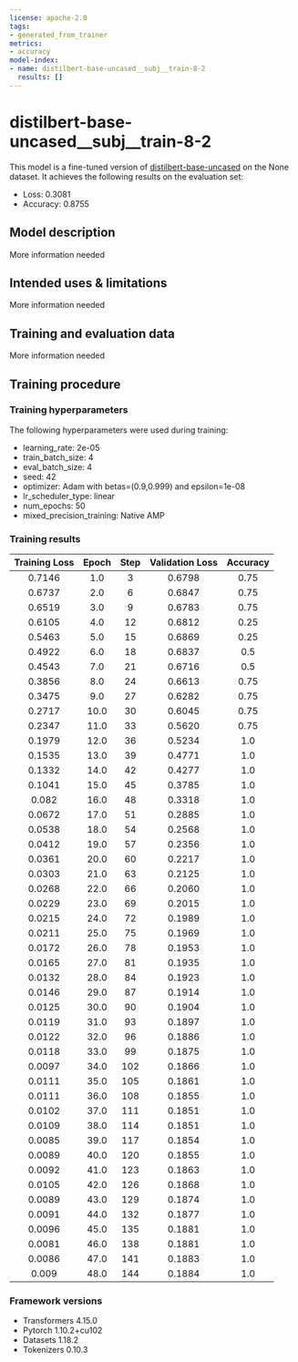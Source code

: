 ```yaml
---
license: apache-2.0
tags:
- generated_from_trainer
metrics:
- accuracy
model-index:
- name: distilbert-base-uncased__subj__train-8-2
  results: []
---
```


<!-- This model card has been generated automatically according to the information the Trainer had access to. You
should probably proofread and complete it, then remove this comment. -->

# distilbert-base-uncased__subj__train-8-2

This model is a fine-tuned version of [distilbert-base-uncased](https://huggingface.co/distilbert-base-uncased) on the None dataset.
It achieves the following results on the evaluation set:
- Loss: 0.3081
- Accuracy: 0.8755

## Model description

More information needed

## Intended uses & limitations

More information needed

## Training and evaluation data

More information needed

## Training procedure

### Training hyperparameters

The following hyperparameters were used during training:
- learning_rate: 2e-05
- train_batch_size: 4
- eval_batch_size: 4
- seed: 42
- optimizer: Adam with betas=(0.9,0.999) and epsilon=1e-08
- lr_scheduler_type: linear
- num_epochs: 50
- mixed_precision_training: Native AMP

### Training results

| Training Loss | Epoch | Step | Validation Loss | Accuracy |
|:-------------:|:-----:|:----:|:---------------:|:--------:|
| 0.7146        | 1.0   | 3    | 0.6798          | 0.75     |
| 0.6737        | 2.0   | 6    | 0.6847          | 0.75     |
| 0.6519        | 3.0   | 9    | 0.6783          | 0.75     |
| 0.6105        | 4.0   | 12   | 0.6812          | 0.25     |
| 0.5463        | 5.0   | 15   | 0.6869          | 0.25     |
| 0.4922        | 6.0   | 18   | 0.6837          | 0.5      |
| 0.4543        | 7.0   | 21   | 0.6716          | 0.5      |
| 0.3856        | 8.0   | 24   | 0.6613          | 0.75     |
| 0.3475        | 9.0   | 27   | 0.6282          | 0.75     |
| 0.2717        | 10.0  | 30   | 0.6045          | 0.75     |
| 0.2347        | 11.0  | 33   | 0.5620          | 0.75     |
| 0.1979        | 12.0  | 36   | 0.5234          | 1.0      |
| 0.1535        | 13.0  | 39   | 0.4771          | 1.0      |
| 0.1332        | 14.0  | 42   | 0.4277          | 1.0      |
| 0.1041        | 15.0  | 45   | 0.3785          | 1.0      |
| 0.082         | 16.0  | 48   | 0.3318          | 1.0      |
| 0.0672        | 17.0  | 51   | 0.2885          | 1.0      |
| 0.0538        | 18.0  | 54   | 0.2568          | 1.0      |
| 0.0412        | 19.0  | 57   | 0.2356          | 1.0      |
| 0.0361        | 20.0  | 60   | 0.2217          | 1.0      |
| 0.0303        | 21.0  | 63   | 0.2125          | 1.0      |
| 0.0268        | 22.0  | 66   | 0.2060          | 1.0      |
| 0.0229        | 23.0  | 69   | 0.2015          | 1.0      |
| 0.0215        | 24.0  | 72   | 0.1989          | 1.0      |
| 0.0211        | 25.0  | 75   | 0.1969          | 1.0      |
| 0.0172        | 26.0  | 78   | 0.1953          | 1.0      |
| 0.0165        | 27.0  | 81   | 0.1935          | 1.0      |
| 0.0132        | 28.0  | 84   | 0.1923          | 1.0      |
| 0.0146        | 29.0  | 87   | 0.1914          | 1.0      |
| 0.0125        | 30.0  | 90   | 0.1904          | 1.0      |
| 0.0119        | 31.0  | 93   | 0.1897          | 1.0      |
| 0.0122        | 32.0  | 96   | 0.1886          | 1.0      |
| 0.0118        | 33.0  | 99   | 0.1875          | 1.0      |
| 0.0097        | 34.0  | 102  | 0.1866          | 1.0      |
| 0.0111        | 35.0  | 105  | 0.1861          | 1.0      |
| 0.0111        | 36.0  | 108  | 0.1855          | 1.0      |
| 0.0102        | 37.0  | 111  | 0.1851          | 1.0      |
| 0.0109        | 38.0  | 114  | 0.1851          | 1.0      |
| 0.0085        | 39.0  | 117  | 0.1854          | 1.0      |
| 0.0089        | 40.0  | 120  | 0.1855          | 1.0      |
| 0.0092        | 41.0  | 123  | 0.1863          | 1.0      |
| 0.0105        | 42.0  | 126  | 0.1868          | 1.0      |
| 0.0089        | 43.0  | 129  | 0.1874          | 1.0      |
| 0.0091        | 44.0  | 132  | 0.1877          | 1.0      |
| 0.0096        | 45.0  | 135  | 0.1881          | 1.0      |
| 0.0081        | 46.0  | 138  | 0.1881          | 1.0      |
| 0.0086        | 47.0  | 141  | 0.1883          | 1.0      |
| 0.009         | 48.0  | 144  | 0.1884          | 1.0      |


### Framework versions

- Transformers 4.15.0
- Pytorch 1.10.2+cu102
- Datasets 1.18.2
- Tokenizers 0.10.3
